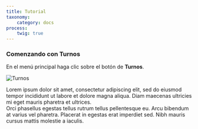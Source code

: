```yaml
---
title: Tutorial
taxonomy:
    category: docs
process:
	twig: true
---
```


### Comenzando con Turnos

En el menú principal haga clic sobre el botón de <b>Turnos</b>.

![Turnos](../../../imagenes/modulos/turnos/turnos_icon_64x64.png?lightbox=100&resize=200)

Lorem ipsum dolor sit amet, consectetur adipiscing elit, sed do eiusmod tempor incididunt ut labore et dolore magna aliqua. Diam maecenas ultricies mi eget mauris pharetra et ultrices. 
<br/>
Orci phasellus egestas tellus rutrum tellus pellentesque eu. Arcu bibendum at varius vel pharetra. Placerat in egestas erat imperdiet sed. Nibh mauris cursus mattis molestie a iaculis.